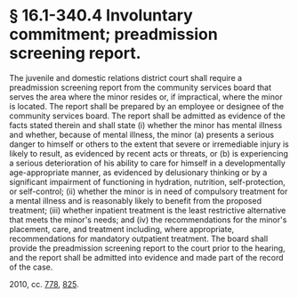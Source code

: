 # § 16.1-340.4 Involuntary commitment; preadmission screening report.

<p>The juvenile and domestic relations district court shall require a preadmission screening report from the community services board that serves the area where the minor resides or, if impractical, where the minor is located. The report shall be prepared by an employee or designee of the community services board. The report shall be admitted as evidence of the facts stated therein and shall state (i) whether the minor has mental illness and whether, because of mental illness, the minor (a) presents a serious danger to himself or others to the extent that severe or irremediable injury is likely to result, as evidenced by recent acts or threats, or (b) is experiencing a serious deterioration of his ability to care for himself in a developmentally age-appropriate manner, as evidenced by delusionary thinking or by a significant impairment of functioning in hydration, nutrition, self-protection, or self-control; (ii) whether the minor is in need of compulsory treatment for a mental illness and is reasonably likely to benefit from the proposed treatment; (iii) whether inpatient treatment is the least restrictive alternative that meets the minor's needs; and (iv) the recommendations for the minor's placement, care, and treatment including, where appropriate, recommendations for mandatory outpatient treatment. The board shall provide the preadmission screening report to the court prior to the hearing, and the report shall be admitted into evidence and made part of the record of the case.</p><p>2010, cc. <a href='http://lis.virginia.gov/cgi-bin/legp604.exe?101+ful+CHAP0778'>778</a>, <a href='http://lis.virginia.gov/cgi-bin/legp604.exe?101+ful+CHAP0825'>825</a>.</p>